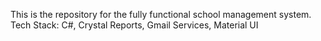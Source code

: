 This is the repository for the fully functional school management system.
Tech Stack: C#, Crystal Reports, Gmail Services, Material UI
